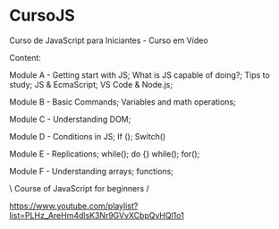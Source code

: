 
# CursoJS
Curso de JavaScript para Iniciantes - Curso em Vídeo

Content: 

Module A - Getting start with JS; What is JS capable of doing?; Tips to study; JS & EcmaScript; VS Code & Node.js;

Module B - Basic Commands; Variables and math operations; 

Module C - Understanding DOM; 

Module D - Conditions in JS; If (); Switch()

Module E - Replications; while(); do {} while(); for();

Module F - Understanding arrays; functions; 


\ Course of JavaScript for beginners /

https://www.youtube.com/playlist?list=PLHz_AreHm4dlsK3Nr9GVvXCbpQyHQl1o1

